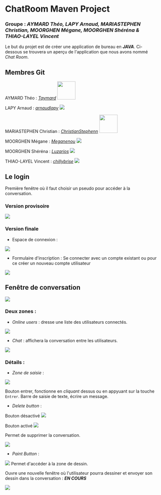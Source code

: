 # ChatRoom Maven Project
### Groupe : _AYMARD Théo, LAPY Arnaud, MARIASTEPHEN Christian, MOORGHEN Mégane, MOORGHEN Shéréna & THIAO-LAYEL Vincent_

Le but du projet est de créer une application de bureau en **_JAVA_**. Ci-dessous se trouvera un aperçu de l'application que nous avons nommé _Chat Room_.

## Membres Git

AYMARD Théo : [_Taymard_](https://github.com/Taymard/) <img src="https://user-images.githubusercontent.com/63911484/85231851-db42b780-b3fa-11ea-9e89-467bf5726088.png" width="60" height="60">

LAPY Arnaud : [_arnaudlapy_](https://github.com/arnaudlapy/) <img src="https://user-images.githubusercontent.com/63911484/85231845-d978f400-b3fa-11ea-8d27-8d194b1e05df.png">

MARIASTEPHEN Christian : [_ChristianStephenn_](https://github.com/ChristianStephenn/) <img src="https://user-images.githubusercontent.com/63911484/85231847-da118a80-b3fa-11ea-89de-a791e4eb352d.png" width="60" height="60">

MOORGHEN Mégane : [_Meganenou_](https://github.com/Meganenou/) <img src="https://user-images.githubusercontent.com/63911484/85231848-daaa2100-b3fa-11ea-9ab5-072d2b71676b.png">

MOORGHEN Shéréna : [_Luzarios_](https://github.com/Luzarios/) <img src="https://user-images.githubusercontent.com/63911484/85231850-daaa2100-b3fa-11ea-80dc-5836774c4780.png">

THIAO-LAYEL Vincent : [_chillybrise_](https://github.com/chillybrise/) <img src="https://user-images.githubusercontent.com/63911484/85231852-db42b780-b3fa-11ea-8696-81cb96637bcb.png">

## Le login
Première fenêtre où il faut choisir un pseudo pour accéder à la conversation.
### Version provisoire
<img src="https://user-images.githubusercontent.com/63911484/85234340-fb7b7200-b40c-11ea-81ba-a7a3be07634d.png">

### Version finale
* Espace de connexion :
<img src="https://user-images.githubusercontent.com/63911484/85234418-7a70aa80-b40d-11ea-95c7-bda24df0a1b8.png">

* Formulaire d'inscription : Se connecter avec un compte existant ou pour ce créer un nouveau compte utilisateur
<img src="https://user-images.githubusercontent.com/63911484/85234440-9ecc8700-b40d-11ea-8dca-194c9fdcf625.png">

## Fenêtre de conversation

<img src="https://user-images.githubusercontent.com/63911484/85234479-f66af280-b40d-11ea-9fb0-c27486a80614.png">

### Deux zones :
* _Online users_ : dresse une liste des utilisateurs connectés.

<img src="https://user-images.githubusercontent.com/63911484/85234544-53ff3f00-b40e-11ea-9d6c-de41391e912d.png">

* _Chat_ : affichera la conversation entre les utilisateurs.

<img src="https://user-images.githubusercontent.com/63911484/85234577-8c9f1880-b40e-11ea-8dae-2d8a7a247c0c.png">

### Détails :
* _Zone de saisie_ :

<img src="https://user-images.githubusercontent.com/63911484/85234681-544c0a00-b40f-11ea-90d7-9e831da71c29.png">

Bouton entrer, fonctionne en _cliquant_ dessus ou en appyuant sur la touche `Entrer`.
Barre de saisie de texte, écrire un message.

* _Delete button_ :

Bouton désactivé
<img src="https://user-images.githubusercontent.com/63911484/85233739-ff0cfa00-b408-11ea-8dd7-784542ba0f86.png">

Bouton activé
<img src="https://user-images.githubusercontent.com/63911484/85233915-4647ba80-b40a-11ea-9781-dc40f0e8783f.png">

Permet de supprimer la conversation.

<img src="https://user-images.githubusercontent.com/63911484/85234737-d805f680-b40f-11ea-86db-ce67ee282a96.png">


* _Paint Button_ :

<img src="https://user-images.githubusercontent.com/63911484/85234785-2adfae00-b410-11ea-8016-fb1e3c8e1753.png"> Permet d'accéder à la zone de dessin. 

Ouvre une nouvelle fenêtre où l'utilisateur pourra dessiner et envoyer son dessin dans la conversation : **_EN COURS_**

<img src="https://user-images.githubusercontent.com/63911484/85234385-50b78380-b40d-11ea-86d2-83882767880a.png">
